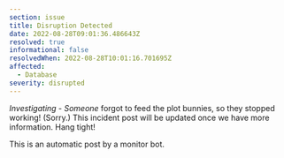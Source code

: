 ```yaml
---
section: issue
title: Disruption Detected
date: 2022-08-28T09:01:36.486643Z
resolved: true
informational: false
resolvedWhen: 2022-08-28T10:01:16.701695Z
affected:
  - Database
severity: disrupted
---
```

*Investigating* - _Someone_ forgot to feed the plot bunnies, so they stopped working! (Sorry.) This incident post will be updated once we have more information. Hang tight!

This is an automatic post by a monitor bot.
        